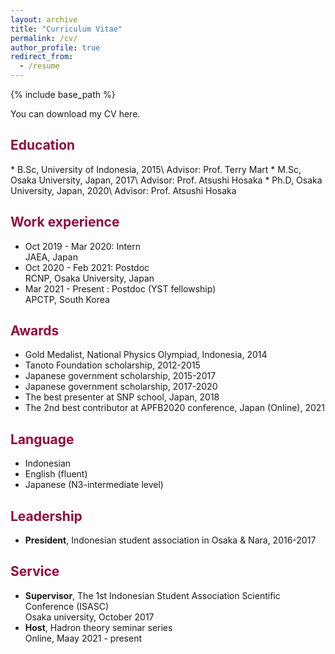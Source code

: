 ```yaml
---
layout: archive
title: "Curriculum Vitae"
permalink: /cv/
author_profile: true
redirect_from:
  - /resume
---
```


{% include base_path %}

You can download my CV here.


<h2 style="color:#900C3F"> Education </h2>
* B.Sc, University of Indonesia, 2015\
  Advisor: Prof. Terry Mart
* M.Sc, Osaka University, Japan, 2017\
  Advisor: Prof. Atsushi Hosaka
* Ph.D, Osaka University, Japan, 2020\
  Advisor: Prof. Atsushi Hosaka

<h2 style="color:#900C3F"> Work experience </h2>

* Oct 2019 - Mar 2020: Intern\
  JAEA, Japan
* Oct 2020 - Feb 2021: Postdoc\
  RCNP, Osaka University, Japan
* Mar 2021 - Present : Postdoc (YST fellowship)\
  APCTP, South Korea

<h2 style="color:#900C3F"> Awards </h2>

* Gold Medalist, National Physics Olympiad, Indonesia, 2014
* Tanoto Foundation scholarship, 2012-2015
* Japanese government scholarship, 2015-2017
* Japanese government scholarship, 2017-2020
* The best presenter at SNP school, Japan, 2018
* The 2nd best contributor at APFB2020 conference, Japan (Online), 2021

<h2 style="color:#900C3F"> Language </h2>

* Indonesian
* English (fluent)
* Japanese (N3-intermediate level) 

<h2 style="color:#900C3F"> Leadership </h2>

* <b> President</b>, Indonesian student association in Osaka & Nara, 2016-2017

<h2 style="color:#900C3F"> Service </h2>

* <b>Supervisor</b>, The 1st Indonesian Student Association Scientific Conference (ISASC)\
  Osaka university, October 2017
* <b>Host</b>, Hadron theory seminar series\
  Online, Maay 2021 - present
